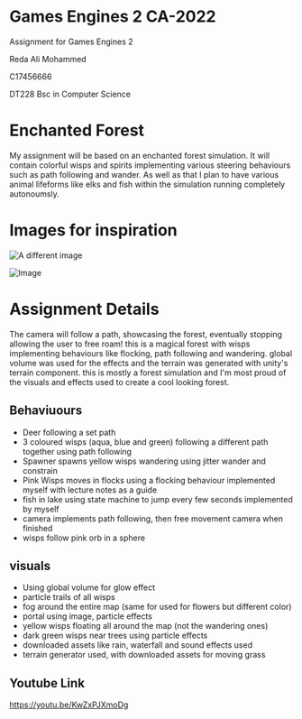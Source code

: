 # Games Engines 2 CA-2022
Assignment for Games Engines 2

Reda Ali Mohammed 

C17456666 

DT228 Bsc in Computer Science 

# Enchanted Forest

My assignment will be based on an enchanted forest simulation. It will contain colorful wisps and spirits implementing various steering behaviours such as path following
and wander. As well as that I plan to have various animal lifeforms like elks and fish within the simulation running completely autonoumsly.

# Images for inspiration

![A different image](https://cdna.artstation.com/p/assets/images/images/028/190/332/large/hass-alam-img-20200626-004519-609.jpg?1593722945)

![Image](https://i.ytimg.com/vi/yUHwj6AAWJE/maxresdefault.jpg)

# Assignment Details

The camera will follow a path, showcasing the forest, eventually stopping allowing the user to free roam! this is a magical forest with
wisps implementing behaviours like flocking, path following and wandering. global volume was used for the effects and the terrain was generated
with unity's terrain component. this is mostly a forest simulation and I'm most proud of the visuals and effects used to create a cool looking
forest.

## Behaviuours
- Deer following a set path
- 3 coloured wisps (aqua, blue and green) following a different path together using path following
- Spawner spawns yellow wisps wandering using jitter wander and constrain
- Pink Wisps moves in flocks using a flocking behaviour implemented myself with lecture notes as a guide
- fish in lake using state machine to jump every few seconds implemented by myself
- camera implements path following, then free movement camera when finished
- wisps follow pink orb in a sphere

## visuals
- Using global volume for glow effect
- particle trails of all wisps
- fog around the entire map (same for used for flowers but different color)
- portal using image, particle effects
- yellow wisps floating all around the map (not the wandering ones)
- dark green wisps near trees using particle effects
- downloaded assets like rain, waterfall and sound effects used
- terrain generator used, with downloaded assets for moving grass

## Youtube Link
https://youtu.be/KwZxPJXmoDg

